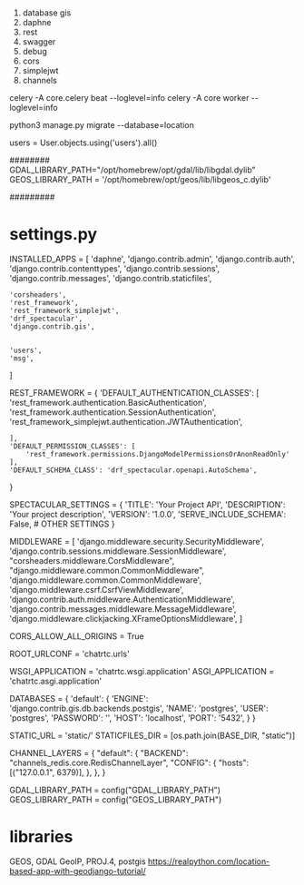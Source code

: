 #####
1. database gis
2. daphne
3. rest
4. swagger
5. debug
6. cors
7. simplejwt
8. channels


celery -A core.celery beat --loglevel=info
celery -A core worker --loglevel=info


python3 manage.py migrate --database=location


users = User.objects.using('users').all()







########
GDAL_LIBRARY_PATH="/opt/homebrew/opt/gdal/lib/libgdal.dylib"
GEOS_LIBRARY_PATH = '/opt/homebrew/opt/geos/lib/libgeos_c.dylib'



#########
# settings.py

INSTALLED_APPS = [
    'daphne',
    'django.contrib.admin',
    'django.contrib.auth',
    'django.contrib.contenttypes',
    'django.contrib.sessions',
    'django.contrib.messages',
    'django.contrib.staticfiles',

    'corsheaders',
    'rest_framework',
    'rest_framework_simplejwt',
    'drf_spectacular',
    'django.contrib.gis',


    'users',
    'msg',
]

REST_FRAMEWORK = {
    'DEFAULT_AUTHENTICATION_CLASSES': [
        'rest_framework.authentication.BasicAuthentication',
        'rest_framework.authentication.SessionAuthentication',
        'rest_framework_simplejwt.authentication.JWTAuthentication',

    ],
    'DEFAULT_PERMISSION_CLASSES': [
        'rest_framework.permissions.DjangoModelPermissionsOrAnonReadOnly'
    ],
    'DEFAULT_SCHEMA_CLASS': 'drf_spectacular.openapi.AutoSchema',

}

SPECTACULAR_SETTINGS = {
    'TITLE': 'Your Project API',
    'DESCRIPTION': 'Your project description',
    'VERSION': '1.0.0',
    'SERVE_INCLUDE_SCHEMA': False,
    # OTHER SETTINGS
}

MIDDLEWARE = [
    'django.middleware.security.SecurityMiddleware',
    'django.contrib.sessions.middleware.SessionMiddleware',
    "corsheaders.middleware.CorsMiddleware",
    "django.middleware.common.CommonMiddleware",
    'django.middleware.common.CommonMiddleware',
    'django.middleware.csrf.CsrfViewMiddleware',
    'django.contrib.auth.middleware.AuthenticationMiddleware',
    'django.contrib.messages.middleware.MessageMiddleware',
    'django.middleware.clickjacking.XFrameOptionsMiddleware',
]

CORS_ALLOW_ALL_ORIGINS = True

ROOT_URLCONF = 'chatrtc.urls'

WSGI_APPLICATION = 'chatrtc.wsgi.application'
ASGI_APPLICATION = 'chatrtc.asgi.application'

DATABASES = {
   'default': {
       'ENGINE': 'django.contrib.gis.db.backends.postgis',
       'NAME': 'postgres',
       'USER': 'postgres',
       'PASSWORD': '',
       'HOST': 'localhost',
       'PORT': '5432',
   }
}

STATIC_URL = 'static/'
STATICFILES_DIR = [os.path.join(BASE_DIR, "static")]

CHANNEL_LAYERS = {
    "default": {
        "BACKEND": "channels_redis.core.RedisChannelLayer",
        "CONFIG": {
            "hosts": [("127.0.0.1", 6379)],
        },
    },
}

GDAL_LIBRARY_PATH = config("GDAL_LIBRARY_PATH")
GEOS_LIBRARY_PATH = config("GEOS_LIBRARY_PATH")

#####
# libraries
GEOS, GDAL GeoIP, PROJ.4, postgis
https://realpython.com/location-based-app-with-geodjango-tutorial/

